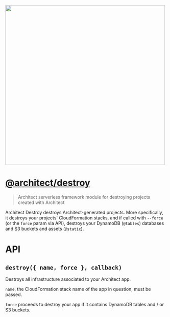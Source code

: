 [<img src="https://s3-us-west-2.amazonaws.com/arc.codes/architect-logo-500b@2x.png" width=500>](https://www.npmjs.com/package/@architect/create)

# [@architect/destroy](https://www.npmjs.com/package/@architect/destroy)

> Architect serverless framework module for destroying projects created with Architect

Architect Destroy destroys Architect-generated projects. More specifically, it destroys your projects' CloudFormation stacks, and if called with `--force` (or the `force` param via API), destroys your DynamoDB (`@tables`) databases and S3 buckets and assets (`@static`).


# API

## `destroy({ name, force }, callback)`

Destroys all infrastructure associated to your Architect app.

`name`, the CloudFormation stack name of the app in question, must be passed.

`force` proceeds to destroy your app if it contains DynamoDB tables and / or S3 buckets.
